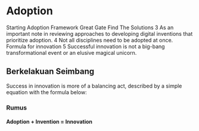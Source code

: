 # Adoption
Starting Adoption Framework Great Gate Find The Solutions 3 As an important note in reviewing approaches to developing digital inventions that prioritize adoption. 4 Not all disciplines need to be adopted at once. Formula for innovation 5 Successful innovation is not a big-bang transformational event or an elusive magical unicorn.
## Berkelakuan Seimbang 
Success in innovation is more of a balancing act, described by a simple equation with the formula below:
### Rumus
#### Adoption + Invention = Innovation 
